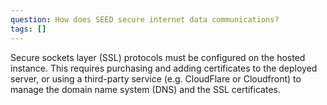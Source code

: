 ```yaml
---
question: How does SEED secure internet data communications?
tags: []
---
```


Secure sockets layer (SSL) protocols must be configured on the hosted instance. This requires purchasing and adding certificates to the deployed server, or using a third-party service (e.g. CloudFlare or Cloudfront) to manage the domain name system (DNS) and the SSL certificates.
